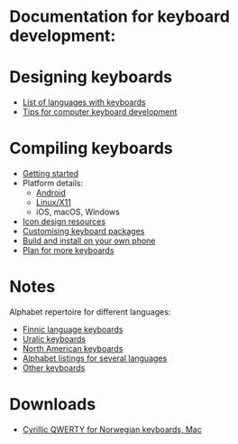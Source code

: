 Documentation for keyboard development:
============

# Designing keyboards

* [List of languages with keyboards](/KeyboardLayouts.html)
* [Tips for computer keyboard development](TipsForComputerKeyboardDevelopment.md)

# Compiling keyboards

* [Getting started](GettingStartedWithKeyboardDevelopment.md)
* Platform details:
    * [Android](AndroidKeyboards.md)
    * [Linux/X11](X11.md)
    * iOS, macOS, Windows
* [Icon design resources](icons/Icons.md)
* [Customising keyboard packages](CustomisingKeyboardPackages.md)
* [Build and install on your own phone](BuildAndInstallOnYourOwnPhone.md)
* [Plan for more keyboards](PlanForMoreKeyboards.md)

# Notes

Alphabet repertoire for different languages:

* [Finnic language keyboards](layouts/bf_keyboards.txt)
* [Uralic keyboards](layouts/urj_keyboards.txt)
* [North American keyboards](layouts/na_keyboards.txt)
* [Alphabet listings for several languages](layouts/keyboard_letters.txt)
* [Other keyboards](layouts/other_keyboards.txt)

# Downloads

* [Cyrillic QWERTY for Norwegian keyboards, Mac](download/KyrilliskQWERTY.zip)
